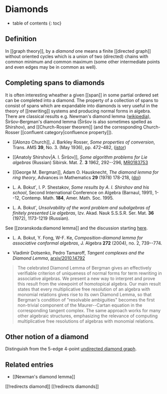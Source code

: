 # Diamonds
* table of contents
{: toc}

## Definition


In [[graph theory]], by a  _diamond_ one means a finite [[directed graph]] without oriented cycles which is a union of two (directed) chains with common minimum and common maximum (some other intermediate points and even edges may be in common as well). 


## Completing spans to diamonds

It is often interesting wheather a given [[span]] in some partial ordered set can be completed into a diamond. The property of a collection of spans to consist of spans which are expandable into diamonds is very useful in the theory of [[rewriting]] systems and producing normal forms in algebra. There are classical results e.g. Newman's diamond lemma ([wikipedia](https://en.wikipedia.org/wiki/Newman%27s_lemma)), &#352;ir&#353;ov-Bergman's diamond lemma (&#352;ir&#353;ov is also sometimes spelled as Shirshov), and [[Church-Rosser theorem]] (and the corresponding Church-Rosser [[confluent category|confluence property]]).

* [[Alonzo Church]], J. Barkley Rosser, _Some properties of conversion_,  Trans. AMS __39__, No. 3. (May 1936), pp. 472&#8211;482, ([jstor](http://www.jstor.org/stable/1989762))

* [[Anatoly Shirshov|A. I. Širšov]], _Some algorithm problems for Lie algebras_ (Russian)
Sibirsk. Mat. &#381;. __3__ 1962, 292--296, [MR0183753](http://www.ams.org/mathscinet-getitem?mr=0183753)

* [[George M. Bergman]], Adam O. Hausknecht, _The diamond lemma for ring theory_, Advances in Mathematics __29__ (1978) 178-218, (<a href="https://doi.org/10.1016/0001-8708(78)90010-5">doi</a>)

* L. A. Bokut&#697;, I. P. Shestakov, _Some results by A. I. Shirshov and his school_,  Second International Conference on Algebra (Barnaul, 1991),  1--12, Contemp. Math. __184__, Amer. Math. Soc. 1995. 

* L. A. Bokut', _Unsolvability of the word problem and subalgebras of finitely presented Lie algebras_, Izv. Akad. Nauk S.S.S.R. Ser. Mat. __36__ (1972), 1173-1219 (Russian).

See [[zoranskoda:diamond lemma]] and the discussion starting [here](http://nforum.ncatlab.org/discussion/1538/new-mathematics-contents/?Focus=13776#Comment_13776).

* L. A. Bokut, Y. Fong, W-F. Ke, _Composition-diamond lemma for associative conformal algebras_, J. Algebra __272__  (2004),  no. 2, 739--774.

* Vladimir Dotsenko, Pedro Tamaroff, _Tangent complexes and the Diamond Lemma_, [arxiv/2010.14792](https://arxiv.org/abs/2010.14792)

> The celebrated Diamond Lemma of Bergman gives an effectively verifiable criterion of uniqueness of normal forms for term rewriting in associative algebras. We present a new way to interpret and prove this result from the viewpoint of homotopical algebra. Our main result states that every multiplicative free resolution of an algebra with monomial relations gives rise to its own Diamond Lemma, so that Bergman's condition of "resolvable ambiguities" becomes the first non-trivial component of the Maurer--Cartan equation in the corresponding tangent complex. The same approach works for many other algebraic structures, emphasizing the relevance of computing multiplicative free resolutions of algebras with monomial relations. 

## Other notion of a diamond

Distinguish from the 5-edge 4-point [undirected diamond graph](http://en.wikipedia.org/wiki/Diamond_graph).

## Related entries

* [[Newman's diamond lemma]]

[[!redirects diamond]]
[[!redirects diamonds]]
